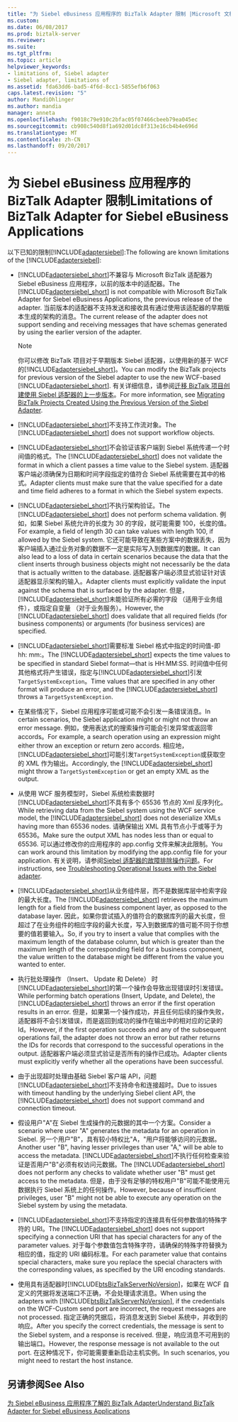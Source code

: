 ```yaml
---
title: "为 Siebel eBusiness 应用程序的 BizTalk Adapter 限制 |Microsoft 文档"
ms.custom: 
ms.date: 06/08/2017
ms.prod: biztalk-server
ms.reviewer: 
ms.suite: 
ms.tgt_pltfrm: 
ms.topic: article
helpviewer_keywords:
- limitations of, Siebel adapter
- Siebel adapter, limitations of
ms.assetid: fda63dd6-bad5-4f6d-8cc1-5855efb6f063
caps.latest.revision: "5"
author: MandiOhlinger
ms.author: mandia
manager: anneta
ms.openlocfilehash: f9018c79e910c2bfac05f07466cbeeb79ea045ec
ms.sourcegitcommit: cb908c540d8f1a692d01dc8f313e16cb4b4e696d
ms.translationtype: MT
ms.contentlocale: zh-CN
ms.lasthandoff: 09/20/2017
---
```

# <a name="limitations-of-biztalk-adapter-for-siebel-ebusiness-applications"></a><span data-ttu-id="1ce65-102">为 Siebel eBusiness 应用程序的 BizTalk Adapter 限制</span><span class="sxs-lookup"><span data-stu-id="1ce65-102">Limitations of BizTalk Adapter for Siebel eBusiness Applications</span></span>
<span data-ttu-id="1ce65-103">以下已知的限制[!INCLUDE[adaptersiebel](../../includes/adaptersiebel-md.md)]:</span><span class="sxs-lookup"><span data-stu-id="1ce65-103">The following are known limitations of the [!INCLUDE[adaptersiebel](../../includes/adaptersiebel-md.md)]:</span></span>  
  
-   <span data-ttu-id="1ce65-104">[!INCLUDE[adaptersiebel_short](../../includes/adaptersiebel-short-md.md)]不兼容与 Microsoft BizTalk 适配器为 Siebel eBusiness 应用程序，以前的版本中的适配器。</span><span class="sxs-lookup"><span data-stu-id="1ce65-104">The [!INCLUDE[adaptersiebel_short](../../includes/adaptersiebel-short-md.md)] is not compatible with Microsoft BizTalk Adapter for Siebel eBusiness Applications, the previous release of the adapter.</span></span> <span data-ttu-id="1ce65-105">当前版本的适配器不支持发送和接收具有通过使用该适配器的早期版本生成的架构的消息。</span><span class="sxs-lookup"><span data-stu-id="1ce65-105">The current release of the adapter does not support sending and receiving messages that have schemas generated by using the earlier version of the adapter.</span></span>  
  
    > [!NOTE]
    >  <span data-ttu-id="1ce65-106">你可以修改 BizTalk 项目对于早期版本 Siebel 适配器，以使用新的基于 WCF 的[!INCLUDE[adaptersiebel_short](../../includes/adaptersiebel-short-md.md)]。</span><span class="sxs-lookup"><span data-stu-id="1ce65-106">You can modify the BizTalk projects for previous version of the Siebel adapter to use the new WCF-based [!INCLUDE[adaptersiebel_short](../../includes/adaptersiebel-short-md.md)].</span></span> <span data-ttu-id="1ce65-107">有关详细信息，请参阅[迁移 BizTalk 项目创建使用 Siebel 适配器的上一步版本](http://msdn.microsoft.com/library/ae61d3df-c5ca-4891-86b1-9f0dd6d3a59e)。</span><span class="sxs-lookup"><span data-stu-id="1ce65-107">For more information, see [Migrating BizTalk Projects Created Using the Previous Version of the Siebel Adapter](http://msdn.microsoft.com/library/ae61d3df-c5ca-4891-86b1-9f0dd6d3a59e).</span></span>  
  
-   <span data-ttu-id="1ce65-108">[!INCLUDE[adaptersiebel_short](../../includes/adaptersiebel-short-md.md)]不支持工作流对象。</span><span class="sxs-lookup"><span data-stu-id="1ce65-108">The [!INCLUDE[adaptersiebel_short](../../includes/adaptersiebel-short-md.md)] does not support workflow objects.</span></span>  
  
-   <span data-ttu-id="1ce65-109">[!INCLUDE[adaptersiebel_short](../../includes/adaptersiebel-short-md.md)]不会验证该客户端到 Siebel 系统传递一个时间值的格式。</span><span class="sxs-lookup"><span data-stu-id="1ce65-109">The [!INCLUDE[adaptersiebel_short](../../includes/adaptersiebel-short-md.md)] does not validate the format in which a client passes a time value to the Siebel system.</span></span> <span data-ttu-id="1ce65-110">适配器客户端必须确保为日期和时间字段指定的值符合 Siebel 系统需要在其中的格式。</span><span class="sxs-lookup"><span data-stu-id="1ce65-110">Adapter clients must make sure that the value specified for a date and time field adheres to a format in which the Siebel system expects.</span></span>  
  
-   <span data-ttu-id="1ce65-111">[!INCLUDE[adaptersiebel_short](../../includes/adaptersiebel-short-md.md)]不执行架构验证。</span><span class="sxs-lookup"><span data-stu-id="1ce65-111">The [!INCLUDE[adaptersiebel_short](../../includes/adaptersiebel-short-md.md)] does not perform schema validation.</span></span> <span data-ttu-id="1ce65-112">例如，如果 Siebel 系统允许的长度为 30 的字段，就可能需要 100，长度的值。</span><span class="sxs-lookup"><span data-stu-id="1ce65-112">For example, a field of length 30 can take values with length 100, if allowed by the Siebel system.</span></span> <span data-ttu-id="1ce65-113">它还可能导致在某些方案中的数据丢失，因为客户端插入通过业务对象的数据不一定是实际写入到数据库的数据。</span><span class="sxs-lookup"><span data-stu-id="1ce65-113">It can also lead to a loss of data in certain scenarios because the data that the client inserts through business objects might not necessarily be the data that is actually written to the database.</span></span> <span data-ttu-id="1ce65-114">适配器客户端必须显式验证针对该适配器显示架构的输入。</span><span class="sxs-lookup"><span data-stu-id="1ce65-114">Adapter clients must explicitly validate the input against the schema that is surfaced by the adapter.</span></span> <span data-ttu-id="1ce65-115">但是，[!INCLUDE[adaptersiebel_short](../../includes/adaptersiebel-short-md.md)]未能验证所有必需的字段 （适用于业务组件），或指定自变量 （对于业务服务）。</span><span class="sxs-lookup"><span data-stu-id="1ce65-115">However, the [!INCLUDE[adaptersiebel_short](../../includes/adaptersiebel-short-md.md)] does validate that all required fields (for business components) or arguments (for business services) are specified.</span></span>  
  
-   <span data-ttu-id="1ce65-116">[!INCLUDE[adaptersiebel_short](../../includes/adaptersiebel-short-md.md)]需要标准 Siebel 格式中指定的时间值-即 hh: mm:。</span><span class="sxs-lookup"><span data-stu-id="1ce65-116">The [!INCLUDE[adaptersiebel_short](../../includes/adaptersiebel-short-md.md)] expects the time values to be specified in standard Siebel format—that is HH:MM:SS.</span></span> <span data-ttu-id="1ce65-117">时间值中任何其他格式将产生错误，指定与[!INCLUDE[adaptersiebel_short](../../includes/adaptersiebel-short-md.md)]引发`TargetSystemException`。</span><span class="sxs-lookup"><span data-stu-id="1ce65-117">Time values that are specified in any other format will produce an error, and the [!INCLUDE[adaptersiebel_short](../../includes/adaptersiebel-short-md.md)] throws a `TargetSystemException`.</span></span>  
  
-   <span data-ttu-id="1ce65-118">在某些情况下，Siebel 应用程序可能或可能不会引发一条错误消息。</span><span class="sxs-lookup"><span data-stu-id="1ce65-118">In certain scenarios, the Siebel application might or might not throw an error message.</span></span> <span data-ttu-id="1ce65-119">例如，使用表达式的搜索操作可能会引发异常或返回零 accords。</span><span class="sxs-lookup"><span data-stu-id="1ce65-119">For example, a search operation using an expression might either throw an exception or return zero accords.</span></span> <span data-ttu-id="1ce65-120">相应地，[!INCLUDE[adaptersiebel_short](../../includes/adaptersiebel-short-md.md)]可能引发`TargetSystemException`或获取空的 XML 作为输出。</span><span class="sxs-lookup"><span data-stu-id="1ce65-120">Accordingly, the [!INCLUDE[adaptersiebel_short](../../includes/adaptersiebel-short-md.md)] might throw a `TargetSystemException` or get an empty XML as the output.</span></span>  
  
-   <span data-ttu-id="1ce65-121">从使用 WCF 服务模型时，Siebel 系统检索数据时[!INCLUDE[adaptersiebel_short](../../includes/adaptersiebel-short-md.md)]不具有多个 65536 节点的 Xml 反序列化。</span><span class="sxs-lookup"><span data-stu-id="1ce65-121">While retrieving data from the Siebel system using the WCF service model, the [!INCLUDE[adaptersiebel_short](../../includes/adaptersiebel-short-md.md)] does not deserialize XMLs having more than 65536 nodes.</span></span> <span data-ttu-id="1ce65-122">请确保输出 XML 具有节点小于或等于为 65536。</span><span class="sxs-lookup"><span data-stu-id="1ce65-122">Make sure the output XML has nodes less than or equal to 65536.</span></span> <span data-ttu-id="1ce65-123">可以通过修改你的应用程序的 app.config 文件来解决此限制。</span><span class="sxs-lookup"><span data-stu-id="1ce65-123">You can work around this limitation by modifying the app.config file for your application.</span></span> <span data-ttu-id="1ce65-124">有关说明，请参阅[Siebel 适配器的故障排除操作问题](../../adapters-and-accelerators/adapter-siebel/troubleshoot-operational-issues-with-the-siebel-adapter.md)。</span><span class="sxs-lookup"><span data-stu-id="1ce65-124">For instructions, see [Troubleshooting Operational Issues with the Siebel adapter](../../adapters-and-accelerators/adapter-siebel/troubleshoot-operational-issues-with-the-siebel-adapter.md).</span></span>  
  
-   <span data-ttu-id="1ce65-125">[!INCLUDE[adaptersiebel_short](../../includes/adaptersiebel-short-md.md)]从业务组件层，而不是数据库层中检索字段的最大长度。</span><span class="sxs-lookup"><span data-stu-id="1ce65-125">The [!INCLUDE[adaptersiebel_short](../../includes/adaptersiebel-short-md.md)] retrieves the maximum length for a field from the business component layer, as opposed to the database layer.</span></span> <span data-ttu-id="1ce65-126">因此，如果你尝试插入的值符合的数据库列的最大长度，但超过了在业务组件的相应字段的最大长度，写入到数据库的值可能不同于你想要的值若要输入。</span><span class="sxs-lookup"><span data-stu-id="1ce65-126">So, if you try to insert a value that complies with the maximum length of the database column, but which is greater than the maximum length of the corresponding field for a business component, the value written to the database might be different from the value you wanted to enter.</span></span>  
  
-   <span data-ttu-id="1ce65-127">执行批处理操作 （Insert、 Update 和 Delete） 时[!INCLUDE[adaptersiebel_short](../../includes/adaptersiebel-short-md.md)]的第一个操作会导致出现错误时引发错误。</span><span class="sxs-lookup"><span data-stu-id="1ce65-127">While performing batch operations (Insert, Update, and Delete), the [!INCLUDE[adaptersiebel_short](../../includes/adaptersiebel-short-md.md)] throws an error if the first operation results in an error.</span></span> <span data-ttu-id="1ce65-128">但是，如果第一个操作成功，并且任何后续的操作失败，适配器将不会引发错误，而是返回到成功的操作在输出中的相对应的记录的 Id。</span><span class="sxs-lookup"><span data-stu-id="1ce65-128">However, if the first operation succeeds and any of the subsequent operations fail, the adapter does not throw an error but rather returns the IDs for records that correspond to the successful operations in the output.</span></span> <span data-ttu-id="1ce65-129">适配器客户端必须显式验证是否所有的操作已成功。</span><span class="sxs-lookup"><span data-stu-id="1ce65-129">Adapter clients must explicitly verify whether all the operations have been successful.</span></span>  
  
-   <span data-ttu-id="1ce65-130">由于出现超时处理由基础 Siebel 客户端 API，问题[!INCLUDE[adaptersiebel_short](../../includes/adaptersiebel-short-md.md)]不支持命令和连接超时。</span><span class="sxs-lookup"><span data-stu-id="1ce65-130">Due to issues with timeout handling by the underlying Siebel client API, the [!INCLUDE[adaptersiebel_short](../../includes/adaptersiebel-short-md.md)] does not support command and connection timeout.</span></span>  
  
-   <span data-ttu-id="1ce65-131">假设用户"A"在 Siebel 生成操作的元数据的其中一个方案。</span><span class="sxs-lookup"><span data-stu-id="1ce65-131">Consider a scenario where user "A" generates the metadata for an operation in Siebel.</span></span> <span data-ttu-id="1ce65-132">另一个用户"B"，具有较小特权比"A，"用户将能够访问的元数据。</span><span class="sxs-lookup"><span data-stu-id="1ce65-132">Another user "B", having lesser privileges than user "A," will be able to access the metadata.</span></span> <span data-ttu-id="1ce65-133">[!INCLUDE[adaptersiebel_short](../../includes/adaptersiebel-short-md.md)]不执行任何检查来验证是否用户"B"必须有权访问元数据。</span><span class="sxs-lookup"><span data-stu-id="1ce65-133">The [!INCLUDE[adaptersiebel_short](../../includes/adaptersiebel-short-md.md)] does not perform any checks to validate whether user "B" must get access to the metadata.</span></span> <span data-ttu-id="1ce65-134">但是，由于没有足够的特权用户"B"可能不能使用元数据执行 Siebel 系统上的任何操作。</span><span class="sxs-lookup"><span data-stu-id="1ce65-134">However, because of insufficient privileges, user "B" might not be able to execute any operation on the Siebel system by using the metadata.</span></span>  
  
-   <span data-ttu-id="1ce65-135">[!INCLUDE[adaptersiebel_short](../../includes/adaptersiebel-short-md.md)]不支持指定的连接具有任何参数值的特殊字符的 URI。</span><span class="sxs-lookup"><span data-stu-id="1ce65-135">The [!INCLUDE[adaptersiebel_short](../../includes/adaptersiebel-short-md.md)] does not support specifying a connection URI that has special characters for any of the parameter values.</span></span> <span data-ttu-id="1ce65-136">对于每个参数值包含特殊字符，请确保的特殊字符替换为相应的值，指定的 URI 编码标准。</span><span class="sxs-lookup"><span data-stu-id="1ce65-136">For each parameter value that contains special characters, make sure you replace the special characters with the corresponding values, as specified by the URI encoding standards.</span></span>  
  
-   <span data-ttu-id="1ce65-137">使用具有适配器时[!INCLUDE[btsBizTalkServerNoVersion](../../includes/btsbiztalkservernoversion-md.md)]，如果在 WCF 自定义的凭据将发送端口不正确，不会处理请求消息。</span><span class="sxs-lookup"><span data-stu-id="1ce65-137">When using the adapters with [!INCLUDE[btsBizTalkServerNoVersion](../../includes/btsbiztalkservernoversion-md.md)], if the credentials on the WCF-Custom send port are incorrect, the request messages are not processed.</span></span> <span data-ttu-id="1ce65-138">指定正确的凭据后，将消息发送到 Siebel 系统中，并收到的响应。</span><span class="sxs-lookup"><span data-stu-id="1ce65-138">After you specify the correct credentials, the message is sent to the Siebel system, and a response is received.</span></span> <span data-ttu-id="1ce65-139">但是，响应消息不可用到的输出端口。</span><span class="sxs-lookup"><span data-stu-id="1ce65-139">However, the response message is not available to the out port.</span></span> <span data-ttu-id="1ce65-140">在这种情况下，你可能需要重新启动主机实例。</span><span class="sxs-lookup"><span data-stu-id="1ce65-140">In such scenarios, you might need to restart the host instance.</span></span>  
  
## <a name="see-also"></a><span data-ttu-id="1ce65-141">另请参阅</span><span class="sxs-lookup"><span data-stu-id="1ce65-141">See Also</span></span>  
 [<span data-ttu-id="1ce65-142">为 Siebel eBusiness 应用程序了解的 BizTalk Adapter</span><span class="sxs-lookup"><span data-stu-id="1ce65-142">Understand BizTalk Adapter for Siebel eBusiness Applications</span></span>](../../adapters-and-accelerators/adapter-siebel/understand-biztalk-adapter-for-siebel-ebusiness-applications.md)